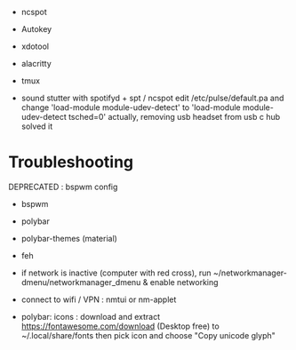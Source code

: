 - ncspot
- Autokey
- xdotool
- alacritty
- tmux


- sound stutter with spotifyd + spt / ncspot
edit /etc/pulse/default.pa and change 'load-module module-udev-detect' to 'load-module module-udev-detect tsched=0'
actually, removing usb headset from usb c hub solved it


# Troubleshooting


DEPRECATED : bspwm config
- bspwm
- polybar
- polybar-themes (material)
- feh

- if network is inactive (computer with red cross), run
~/networkmanager-dmenu/networkmanager_dmenu &
enable networking

- connect to wifi / VPN :
nmtui or nm-applet

- polybar:
icons : download and extract https://fontawesome.com/download  (Desktop free) to ~/.local/share/fonts
then pick icon and choose "Copy unicode glyph"